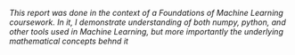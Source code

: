*This report was done in the context of a Foundations of Machine Learning coursework. In it, I demonstrate understanding
of both numpy, python, and other tools used in Machine Learning, but more importantly the underlying mathematical concepts
behnd it*
